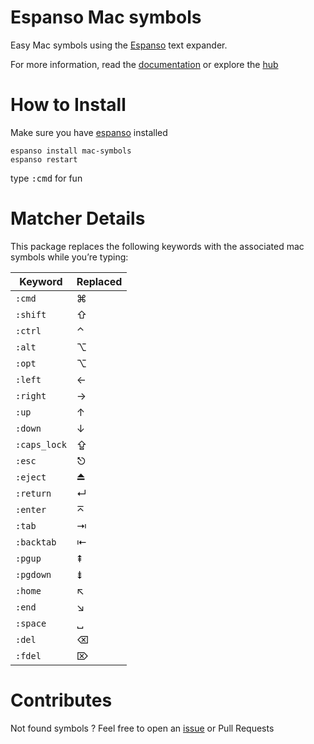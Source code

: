 # Espanso Mac symbols
Easy Mac symbols using the [Espanso](https://espanso.org/) text expander.

For more information, read the [documentation](https://espanso.org/docs/) or explore the [hub](https://hub.espanso.org/)

# How to Install
Make sure you have [espanso](https://espanso.org/install/) installed

```
espanso install mac-symbols
espanso restart
```

type <kbd>:cmd</kbd> for fun

# Matcher Details
This package replaces the following keywords with the associated mac symbols while you’re typing:

| Keyword | Replaced |
| --- | --- |
| `:cmd` | ⌘ |
| `:shift` | ⇧ |
| `:ctrl` | ⌃ |
| `:alt` | ⌥ |
| `:opt` | ⌥ |
| `:left` | ← |
| `:right` | → |
| `:up` | ↑ |
| `:down` | ↓ |
| `:caps_lock` | ⇪ |
| `:esc` | ⎋ |
| `:eject` | ⏏ |
| `:return` | ↵ |
| `:enter` | ⌅ |
| `:tab` | ⇥ |
| `:backtab` | ⇤ |
| `:pgup` | ⇞ |
| `:pgdown` | ⇟ |
| `:home` | ↖ |
| `:end` | ↘ |
| `:space` | ␣ |
| `:del` | ⌫ |
| `:fdel` | ⌦  |

# Contributes
Not found symbols ? Feel free to open an [issue](https://github.com/lifesign/espanso-mac-symbols/issues) or Pull Requests
